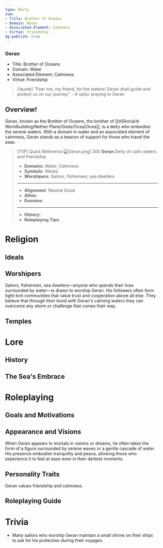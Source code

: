 ```yaml
---
type: Deity
sum:
- Title: Brother of Oceans 
- Domain: Water 
- Associated Element: Calmness 
- Virtue: Friendship 
dg-publish: true
---
```

### Geran
- Title: Brother of Oceans 
- Domain: Water 
- Associated Element: Calmness 
- Virtue: Friendship

> [!quote] "Fear not, my friend, for the waters! Geran shall guide and protect us on our journey." - A sailor praying to Geran

## Overview!
Geran, known as the Brother of Oceans, the brother of [[🌐Skoria/🌐Worldbuilding/Nether Plane/Gods/Ocea\|Ocea]], is a deity who embodies the serene waters. With a domain in water and an associated element of calmness, Geran stands as a beacon of support for those who travel the seas. 

> [!TIP] Quick Reference
> ![Geran.png| 300](/img/user/%F0%9F%8C%90Skoria/Pictures/Geran.png) 
> **Geran** 
>  Deity of calm waters and friendship
>- **Domains**: Water, Calmness
>- **Symbols**: Waves
>- **Worshipers**: Sailors, fishermen, sea dwellers
> ____
>- **Alignment**: Neutral Good
>- **Allies**: 
>- **Enemies**:
>____
>-  **History**:
>- **Roleplaying Tips**:

# Religion
## Ideals


## Worshipers
Sailors, fishermen, sea dwellers—anyone who spends their lives surrounded by water—is drawn to worship Geran. His followers often form tight-knit communities that value trust and cooperation above all else. They believe that through their bond with Geran's calming waters they can overcome any storm or challenge that comes their way.

## Temples

# Lore
## History


## The Sea's Embrace

# Roleplaying
## Goals and Motivations

## Appearance and Visions
When Geran appears to mortals in visions or dreams, he often takes the form of a figure surrounded by serene waves or a gentle cascade of water. His presence embodies tranquility and peace, allowing those who experience it to feel at ease even in their darkest moments.

## Personality Traits
Geran values friendship and calmness. 

## Roleplaying Guide

# Trivia
- Many sailors who worship Geran maintain a small shrine on their ships to ask for his protection during their voyages.